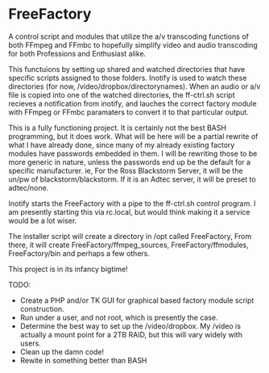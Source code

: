 FreeFactory
===========

A control script and modules that utilize the a/v transcoding functions of both FFmpeg and FFmbc to hopefully simplify video and audio transcoding for both Professions and Enthusiast alike.

This functuions by setting up shared and watched directories that have specific scripts assigned to those folders. Inotify is used to watch these directories (for now, /video/dropbox/directorynames). When an audio or a/v file is copied into one of the watched directories, the ff-ctrl.sh script recieves a notification from inotify, and lauches the correct factory module with FFmpeg or FFmbc paramaters to convert it to that particular output.

This is a fully functioning project. It is certainly not the best BASH programming, but it does work. What will be here will be a partial rewrite of what I have already done, since many of my already existing factory modules have passwords embedded in them. I will be rewriting those to be more generic in nature, unless the passwords end up be the default for a specific manufacturer. ie, For the Ross Blackstorm Server, it will be the un/pw of blackstorm/blackstorm. If it is an Adtec server, it will be preset to adtec/none.

Inotify starts the FreeFactory with a pipe to the ff-ctrl.sh control program. I am presently starting this via rc.local, but would think making it a service would be a lot wiser.

The installer script will create a directory in /opt called FreeFactory, From there, it will create FreeFactory/ffmpeg_sources, FreeFactory/ffmodules, FreeFactory/bin and perhaps a few others.

This project is in its infancy bigtime!

TODO:
- Create a PHP and/or TK GUI for graphical based factory module script construction.
- Run under a user, and not root, which is presently the case.
- Determine the best way to set up the /video/dropbox. My /video is actually a mount point for a 2TB RAID, but this will    vary widely with users.
- Clean up the damn code!
- Rewite in something better than BASH






